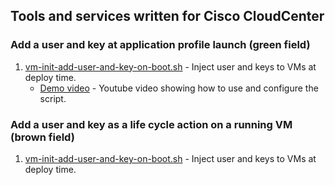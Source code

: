 ## Tools and services written for Cisco CloudCenter

### Add a user and key at application profile launch (green field)
1. [vm-init-add-user-and-key-on-boot.sh](https://github.com/datacenter/cloudcenter-content/tree/master/other/vm-init/vm-init-add-user-and-key-on-boot.sh) - Inject user and keys to VMs at deploy time.
	+ [Demo video](https://www.youtube.com/watch?v=TyZPug8PW9Y) - Youtube video showing how to use and configure the script.

### Add a user and key as a life cycle action on a running VM (brown field)
1. [vm-init-add-user-and-key-on-boot.sh](https://github.com/datacenter/cloudcenter-content/tree/master/other/vm-init/vm-init-add-user-and-key-on-boot.sh) - Inject user and keys to VMs at deploy time.

